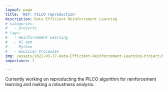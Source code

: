 ```yaml
---
layout: page
title: 'WIP: PILCO reproduction'
description: Data Efficient Reinforcement Learning
# categories:
#   - projects
# tags:
#   - Reinforcement Learning
#   - AI gym
#   - Python
#   - Gaussian Processes
img: /assets/2021-03-17-Data-Efficient-Reinforcement-Learning-Project/PILCO-linux.jpg
importance: 1

---
```

 
Currently working on reproducting the PILCO algorithm for reinforcement learning and making a robustness analysis.